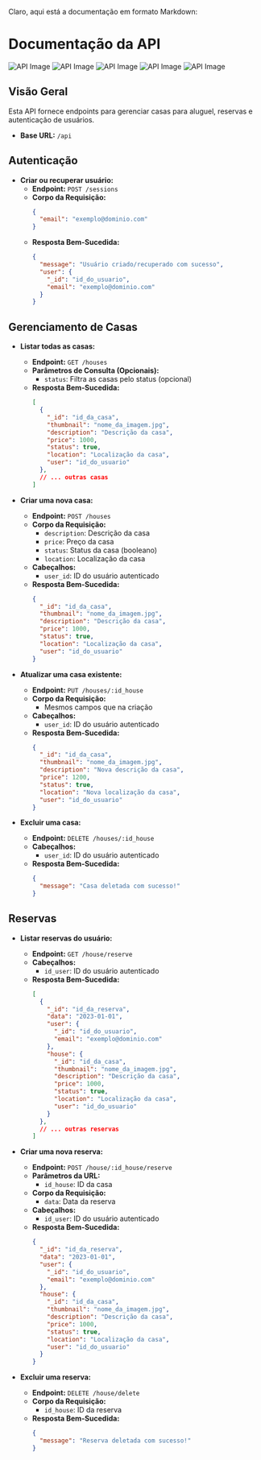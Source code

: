 Claro, aqui está a documentação em formato Markdown:

# Documentação da API

![API Image](images/Captura%20de%20tela%20de%202023-12-29%2011-41-40.png)
![API Image](images/Captura%20de%20tela%20de%202023-12-29%2011-41-52.png)
![API Image](images/Captura%20de%20tela%20de%202023-12-29%2011-43-06.png)
![API Image](images/Captura%20de%20tela%20de%202023-12-29%2011-43-22.png)
![API Image](images/Captura%20de%20tela%20de%202023-12-29%2011-43-41.png)
## Visão Geral

Esta API fornece endpoints para gerenciar casas para aluguel, reservas e autenticação de usuários.

- **Base URL:** `/api`

## Autenticação

- **Criar ou recuperar usuário:**
  - **Endpoint:** `POST /sessions`
  - **Corpo da Requisição:**
    ```json
    {
      "email": "exemplo@dominio.com"
    }
    ```
  - **Resposta Bem-Sucedida:**
    ```json
    {
      "message": "Usuário criado/recuperado com sucesso",
      "user": {
        "_id": "id_do_usuario",
        "email": "exemplo@dominio.com"
      }
    }
    ```

## Gerenciamento de Casas

- **Listar todas as casas:**
  - **Endpoint:** `GET /houses`
  - **Parâmetros de Consulta (Opcionais):**
    - `status`: Filtra as casas pelo status (opcional)
  - **Resposta Bem-Sucedida:**
    ```json
    [
      {
        "_id": "id_da_casa",
        "thumbnail": "nome_da_imagem.jpg",
        "description": "Descrição da casa",
        "price": 1000,
        "status": true,
        "location": "Localização da casa",
        "user": "id_do_usuario"
      },
      // ... outras casas
    ]
    ```

- **Criar uma nova casa:**
  - **Endpoint:** `POST /houses`
  - **Corpo da Requisição:**
    - `description`: Descrição da casa
    - `price`: Preço da casa
    - `status`: Status da casa (booleano)
    - `location`: Localização da casa
  - **Cabeçalhos:**
    - `user_id`: ID do usuário autenticado
  - **Resposta Bem-Sucedida:**
    ```json
    {
      "_id": "id_da_casa",
      "thumbnail": "nome_da_imagem.jpg",
      "description": "Descrição da casa",
      "price": 1000,
      "status": true,
      "location": "Localização da casa",
      "user": "id_do_usuario"
    }
    ```

- **Atualizar uma casa existente:**
  - **Endpoint:** `PUT /houses/:id_house`
  - **Corpo da Requisição:**
    - Mesmos campos que na criação
  - **Cabeçalhos:**
    - `user_id`: ID do usuário autenticado
  - **Resposta Bem-Sucedida:**
    ```json
    {
      "_id": "id_da_casa",
      "thumbnail": "nome_da_imagem.jpg",
      "description": "Nova descrição da casa",
      "price": 1200,
      "status": true,
      "location": "Nova localização da casa",
      "user": "id_do_usuario"
    }
    ```

- **Excluir uma casa:**
  - **Endpoint:** `DELETE /houses/:id_house`
  - **Cabeçalhos:**
    - `user_id`: ID do usuário autenticado
  - **Resposta Bem-Sucedida:**
    ```json
    {
      "message": "Casa deletada com sucesso!"
    }
    ```

## Reservas

- **Listar reservas do usuário:**
  - **Endpoint:** `GET /house/reserve`
  - **Cabeçalhos:**
    - `id_user`: ID do usuário autenticado
  - **Resposta Bem-Sucedida:**
    ```json
    [
      {
        "_id": "id_da_reserva",
        "data": "2023-01-01",
        "user": {
          "_id": "id_do_usuario",
          "email": "exemplo@dominio.com"
        },
        "house": {
          "_id": "id_da_casa",
          "thumbnail": "nome_da_imagem.jpg",
          "description": "Descrição da casa",
          "price": 1000,
          "status": true,
          "location": "Localização da casa",
          "user": "id_do_usuario"
        }
      },
      // ... outras reservas
    ]
    ```

- **Criar uma nova reserva:**
  - **Endpoint:** `POST /house/:id_house/reserve`
  - **Parâmetros da URL:**
    - `id_house`: ID da casa
  - **Corpo da Requisição:**
    - `data`: Data da reserva
  - **Cabeçalhos:**
    - `id_user`: ID do usuário autenticado
  - **Resposta Bem-Sucedida:**
    ```json
    {
      "_id": "id_da_reserva",
      "data": "2023-01-01",
      "user": {
        "_id": "id_do_usuario",
        "email": "exemplo@dominio.com"
      },
      "house": {
        "_id": "id_da_casa",
        "thumbnail": "nome_da_imagem.jpg",
        "description": "Descrição da casa",
        "price": 1000,
        "status": true,
        "location": "Localização da casa",
        "user": "id_do_usuario"
      }
    }
    ```

- **Excluir uma reserva:**
  - **Endpoint:** `DELETE /house/delete`
  - **Corpo da Requisição:**
    - `id_house`: ID da reserva
  - **Resposta Bem-Sucedida:**
    ```json
    {
      "message": "Reserva deletada com sucesso!"
    }
    ```
